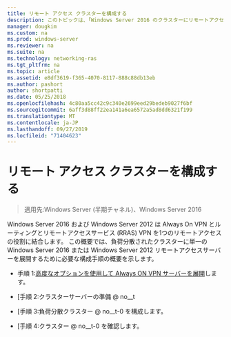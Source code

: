 ```yaml
---
title: リモート アクセス クラスターを構成する
description: このトピックは、「Windows Server 2016 のクラスターにリモートアクセスを展開する」の一部です。
manager: dougkim
ms.custom: na
ms.prod: windows-server
ms.reviewer: na
ms.suite: na
ms.technology: networking-ras
ms.tgt_pltfrm: na
ms.topic: article
ms.assetid: e8df3619-f365-4070-8117-888c88db13eb
ms.author: pashort
author: shortpatti
ms.date: 05/25/2018
ms.openlocfilehash: 4c80aa5cc42c9c340e2699eed29bedeb9027f6bf
ms.sourcegitcommit: 6aff3d88ff22ea141a6ea6572a5ad8dd6321f199
ms.translationtype: MT
ms.contentlocale: ja-JP
ms.lasthandoff: 09/27/2019
ms.locfileid: "71404623"
---
```

# <a name="configure-a-remote-access-cluster"></a>リモート アクセス クラスターを構成する

>適用先:Windows Server (半期チャネル)、Windows Server 2016

 Windows Server 2016 および Windows Server 2012 は Always On VPN とルーティングとリモートアクセスサービス (RRAS) VPN を1つのリモートアクセスの役割に結合します。 この概要では、負荷分散されたクラスターに単一の Windows Server 2016 または Windows Server 2012 リモートアクセスサーバーを展開するために必要な構成手順の概要を示します。
  
-  手順 1:[高度なオプションを使用して Always ON VPN サーバーを展開](../../../vpn/always-on-vpn/deploy/always-on-vpn-adv-options.md)します。
  
-   [手順 2:クラスターサーバーの準備 @ no__t  
  
-   [手順 3:負荷分散クラスター @ no__t-0 を構成します。  
  
-   [手順 4:クラスター @ no__t-0 を確認します。  
  


